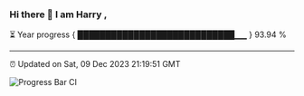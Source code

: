### Hi there 👋 I am Harry , 

⏳ Year progress { ████████████████████████████▁▁ } 93.94 %

---

⏰ Updated on Sat, 09 Dec 2023 21:19:51 GMT

![Progress Bar CI](https://github.com/duykhang68/duykhang68/workflows/Progress%20Bar%20CI/badge.svg)
